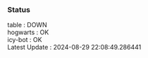 ### Status


table : DOWN  
hogwarts : OK  
icy-bot : OK  
Latest Update : 2024-08-29 22:08:49.286441
